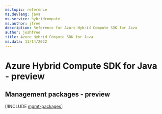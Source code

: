 ```yaml
---
ms.topic: reference
ms.devlang: java
ms.service: hybridcompute
ms.author: jfree
description: Reference for Azure Hybrid Compute SDK for Java
author: joshfree
title: Azure Hybrid Compute SDK for Java
ms.data: 11/14/2022
---
```

# Azure Hybrid Compute SDK for Java - preview

## Management packages - preview
[!INCLUDE [mgmt-packages](hybrid-compute-mgmt-index.md)]